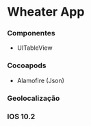# Wheater App

### Componentes
- UITableView

### Cocoapods
- Alamofire (Json)

### Geolocalização

### IOS 10.2
